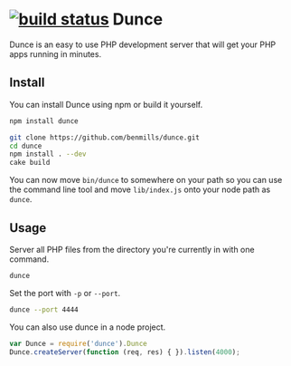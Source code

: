 [![build status](https://secure.travis-ci.org/benmills/dunce.png)](http://travis-ci.org/benmills/dunce)
Dunce
===============

Dunce is an easy to use PHP development server that will get your PHP apps running in minutes.

Install
--------------

You can install Dunce using npm or build it yourself.

```bash
npm install dunce
```

```bash
git clone https://github.com/benmills/dunce.git
cd dunce
npm install . --dev
cake build
```
You can now move `bin/dunce` to somewhere on your path so you can use the command line tool and move `lib/index.js` onto your node path as `dunce`.

Usage
---------------

Server all PHP files from the directory you're currently in with one command.

```bash
dunce
```

Set the port with `-p` or `--port`.

```bash
dunce --port 4444
```

You can also use dunce in a node project.

```javascript
var Dunce = require('dunce').Dunce
Dunce.createServer(function (req, res) { }).listen(4000);
```
